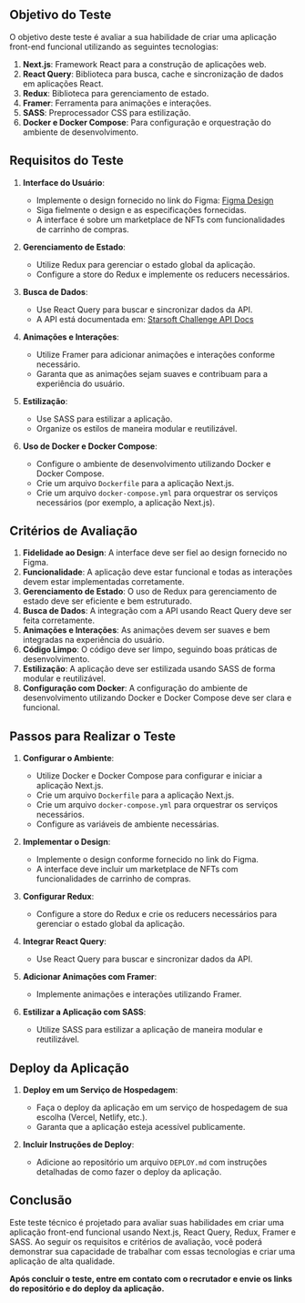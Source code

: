 ## Objetivo do Teste

O objetivo deste teste é avaliar a sua habilidade de criar uma aplicação front-end funcional utilizando as seguintes tecnologias:

1. **Next.js**: Framework React para a construção de aplicações web.
2. **React Query**: Biblioteca para busca, cache e sincronização de dados em aplicações React.
3. **Redux**: Biblioteca para gerenciamento de estado.
4. **Framer**: Ferramenta para animações e interações.
5. **SASS**: Preprocessador CSS para estilização.
6. **Docker e Docker Compose**: Para configuração e orquestração do ambiente de desenvolvimento.

## Requisitos do Teste

1. **Interface do Usuário**:
    - Implemente o design fornecido no link do Figma: [Figma Design](https://www.figma.com/design/j9HHfWPPoLyObtlVBeMhTD/Front-end-Challenge?node-id=0-1&t=sWwJ0qlYdwzJHKyJ-0)
    - Siga fielmente o design e as especificações fornecidas.
    - A interface é sobre um marketplace de NFTs com funcionalidades de carrinho de compras.

2. **Gerenciamento de Estado**:
    - Utilize Redux para gerenciar o estado global da aplicação.
    - Configure a store do Redux e implemente os reducers necessários.

3. **Busca de Dados**:
    - Use React Query para buscar e sincronizar dados da API.
    - A API está documentada em: [Starsoft Challenge API Docs](https://starsoft-challenge-7dfd4a56a575.herokuapp.com/v1/docs)

4. **Animações e Interações**:
    - Utilize Framer para adicionar animações e interações conforme necessário.
    - Garanta que as animações sejam suaves e contribuam para a experiência do usuário.

5. **Estilização**:
    - Use SASS para estilizar a aplicação.
    - Organize os estilos de maneira modular e reutilizável.

6. **Uso de Docker e Docker Compose**:
    - Configure o ambiente de desenvolvimento utilizando Docker e Docker Compose.
    - Crie um arquivo `Dockerfile` para a aplicação Next.js.
    - Crie um arquivo `docker-compose.yml` para orquestrar os serviços necessários (por exemplo, a aplicação Next.js).

## Critérios de Avaliação

1. **Fidelidade ao Design**: A interface deve ser fiel ao design fornecido no Figma.
2. **Funcionalidade**: A aplicação deve estar funcional e todas as interações devem estar implementadas corretamente.
3. **Gerenciamento de Estado**: O uso de Redux para gerenciamento de estado deve ser eficiente e bem estruturado.
4. **Busca de Dados**: A integração com a API usando React Query deve ser feita corretamente.
5. **Animações e Interações**: As animações devem ser suaves e bem integradas na experiência do usuário.
6. **Código Limpo**: O código deve ser limpo, seguindo boas práticas de desenvolvimento.
7. **Estilização**: A aplicação deve ser estilizada usando SASS de forma modular e reutilizável.
8. **Configuração com Docker**: A configuração do ambiente de desenvolvimento utilizando Docker e Docker Compose deve ser clara e funcional.

## Passos para Realizar o Teste

1. **Configurar o Ambiente**:
    - Utilize Docker e Docker Compose para configurar e iniciar a aplicação Next.js.
    - Crie um arquivo `Dockerfile` para a aplicação Next.js.
    - Crie um arquivo `docker-compose.yml` para orquestrar os serviços necessários.
    - Configure as variáveis de ambiente necessárias.

2. **Implementar o Design**:
    - Implemente o design conforme fornecido no link do Figma.
    - A interface deve incluir um marketplace de NFTs com funcionalidades de carrinho de compras.

3. **Configurar Redux**:
    - Configure a store do Redux e crie os reducers necessários para gerenciar o estado global da aplicação.

4. **Integrar React Query**:
    - Use React Query para buscar e sincronizar dados da API.

5. **Adicionar Animações com Framer**:
    - Implemente animações e interações utilizando Framer.

6. **Estilizar a Aplicação com SASS**:
    - Utilize SASS para estilizar a aplicação de maneira modular e reutilizável.

## Deploy da Aplicação

1. **Deploy em um Serviço de Hospedagem**:
    - Faça o deploy da aplicação em um serviço de hospedagem de sua escolha (Vercel, Netlify, etc.).
    - Garanta que a aplicação esteja acessível publicamente.

2. **Incluir Instruções de Deploy**:
    - Adicione ao repositório um arquivo `DEPLOY.md` com instruções detalhadas de como fazer o deploy da aplicação.

## Conclusão

Este teste técnico é projetado para avaliar suas habilidades em criar uma aplicação front-end funcional usando Next.js, React Query, Redux, Framer e SASS. Ao seguir os requisitos e critérios de avaliação, você poderá demonstrar sua capacidade de trabalhar com essas tecnologias e criar uma aplicação de alta qualidade.

**Após concluir o teste, entre em contato com o recrutador e envie os links do repositório e do deploy da aplicação.**
